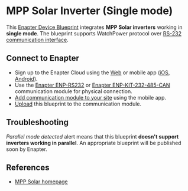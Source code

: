 # MPP Solar Inverter (Single mode)

This [Enapter Device Blueprint](https://go.enapter.com/marketplace-readme) integrates **MPP Solar inverters** working in **single mode**. The blueprint supports WatchPower protocol over [RS-232 communication interface](https://go.enapter.com/developers-enapter-rs232).

## Connect to Enapter

- Sign up to the Enapter Cloud using the [Web](https://cloud.enapter.com/) or mobile app ([iOS](https://apps.apple.com/app/id1388329910), [Android](https://play.google.com/store/apps/details?id=com.enapter&hl=en)).
- Use the [Enapter ENP-RS232](https://go.enapter.com/handbook-enp-rs232) or [Enapter ENP-KIT-232-485-CAN](https://go.enapter.com/enp-kit-232-485-can) communication module for physical connection.
- [Add communication module to your site](https://go.enapter.com/handbook-mobile-app) using the mobile app.
- [Upload](https://go.enapter.com/developers-upload-blueprint) this blueprint to the communication module.

## Troubleshooting

_Parallel mode detected_ alert means that this blueprint **doesn't support inverters working in parallel**. An appropriate blueprint will be published soon by Enapter.

## References

- [MPP Solar homepage](https://go.enapter.com/mpp-solar-website)
